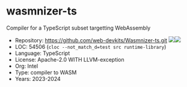# wasmnizer-ts

Compiler for a TypeScript subset targetting WebAssembly

* Repository: https://github.com/web-devkits/Wasmnizer-ts.git <img src="https://img.shields.io/github/stars/web-devkits/Wasmnizer-ts?label=&style=flat-square" /><img src="https://img.shields.io/github/last-commit/web-devkits/Wasmnizer-ts?label=&style=flat-square" />
* LOC:        54506 (`cloc --not_match_d=test src runtime-library`)
* Language:   TypeScript
* License:    Apache-2.0 WITH LLVM-exception
* Org:        Intel
* Type:       compiler to WASM
* Years:      2023-2024
